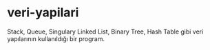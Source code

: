# veri-yapilari

Stack, Queue, Singulary Linked List, Binary Tree, Hash Table gibi veri yapılarının kullanıldığı bir program.

